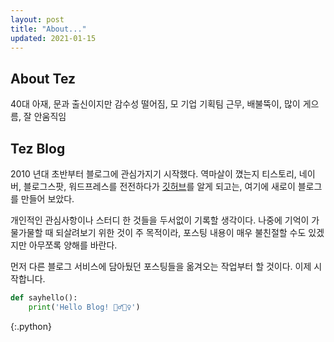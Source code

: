 ```yaml
---
layout: post
title: "About..."
updated: 2021-01-15
---
```


## About Tez

40대 아재, 문과 출신이지만 감수성 떨어짐, 모 기업 기획팀 근무, 배불뚝이, 많이 게으름, 잘 안움직임

## Tez Blog

2010 년대 초반부터 블로그에 관심가지기 시작했다. 역마살이 꼈는지 티스토리, 네이버, 블로그스팟, 워드프레스를 전전하다가 [깃허브](https://github.com/)를 알게 되고는, 여기에 새로이 블로그를 만들어 보았다.

개인적인 관심사항이나 스터디 한 것들을 두서없이 기록할 생각이다. 나중에 기억이 가물가물할 때 되살려보기 위한 것이 주 목적이라, 포스팅 내용이 매우 불친절할 수도 있겠지만 아무쪼록 양해를 바란다.

먼저 다른 블로그 서비스에 담아뒀던 포스팅들을 옮겨오는 작업부터 할 것이다. 이제 시작합니다.

```py
def sayhello():
    print('Hello Blog! 🙋‍♂️🙋‍♀️')
```
{:.python}